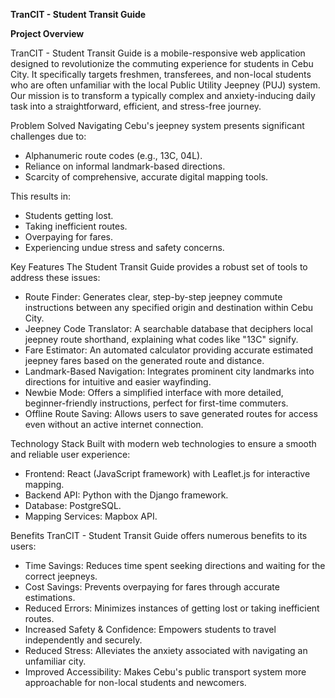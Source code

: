 **********TranCIT - Student Transit Guide**********

**Project Overview**

TranCIT - Student Transit Guide is a mobile-responsive web application designed to revolutionize the commuting experience for students in Cebu City. It specifically targets freshmen, transferees, and non-local students who are often unfamiliar with the local Public Utility Jeepney (PUJ) system. Our mission is to transform a typically complex and anxiety-inducing daily task into a straightforward, efficient, and stress-free journey.

Problem Solved
Navigating Cebu's jeepney system presents significant challenges due to:
  -  Alphanumeric route codes (e.g., 13C, 04L).
  -  Reliance on informal landmark-based directions.
  -  Scarcity of comprehensive, accurate digital mapping tools.
  
This results in:
  - Students getting lost.
  - Taking inefficient routes.
  - Overpaying for fares.
  - Experiencing undue stress and safety concerns.

Key Features
The Student Transit Guide provides a robust set of tools to address these issues:
  - Route Finder: Generates clear, step-by-step jeepney commute instructions between any specified origin and destination within Cebu City.
  - Jeepney Code Translator: A searchable database that deciphers local jeepney route shorthand, explaining what codes like "13C" signify.
  - Fare Estimator: An automated calculator providing accurate estimated jeepney fares based on the generated route and distance.
  - Landmark-Based Navigation: Integrates prominent city landmarks into directions for intuitive and easier wayfinding.
  - Newbie Mode: Offers a simplified interface with more detailed, beginner-friendly instructions, perfect for first-time commuters.
  - Offline Route Saving: Allows users to save generated routes for access even without an active internet connection.

Technology Stack
Built with modern web technologies to ensure a smooth and reliable user experience:
  - Frontend: React (JavaScript framework) with Leaflet.js for interactive mapping.
  - Backend API: Python with the Django framework.
  - Database: PostgreSQL.
  - Mapping Services: Mapbox API.

Benefits
TranCIT - Student Transit Guide offers numerous benefits to its users:
  - Time Savings: Reduces time spent seeking directions and waiting for the correct jeepneys.
  - Cost Savings: Prevents overpaying for fares through accurate estimations.
  - Reduced Errors: Minimizes instances of getting lost or taking inefficient routes.
  - Increased Safety & Confidence: Empowers students to travel independently and securely.
  - Reduced Stress: Alleviates the anxiety associated with navigating an unfamiliar city.
  - Improved Accessibility: Makes Cebu's public transport system more approachable for non-local students and newcomers.



